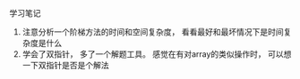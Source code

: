 学习笔记
1. 注意分析一个阶梯方法的时间和空间复杂度， 看看最好和最坏情况下是时间复杂度是什么
2. 学会了双指针， 多了一个解题工具。 感觉在有对array的类似操作时， 可以想一下双指针是否是个解法
